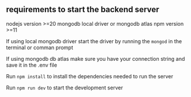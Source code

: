## requirements to start the backend server

nodejs version >=20
mongodb local driver or mongodb atlas 
npm version >=11

If using local mongodb driver start the driver by running the `mongod` in the terminal or comman prompt

If using mongodb db atlas make sure you have your connection string and save it in the .env file

Run `npm install` to install the dependencies needed to run the server

Run `npm run dev` to start the development server 